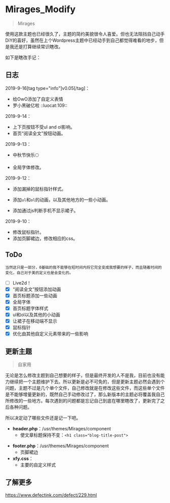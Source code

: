 # Mirages_Modify
> Mirages

使用这款主题也已经很久了，主题的简约美貌很令人喜爱。但也无法阻挡自己动手DiY的喜好，虽然在上个Wordpress主题中已经动手到自己都觉得难看的地步，但是我还是打算继续常识瞎改。

如下是瞎改手记：

## 日志

2019-9-16[tag type="info"]v0.05[/tag]：

* 给OwO添加了自定义表情
* 罗小黑破亿啦
::luocat:109::

2019-9-14：

* 上下页按钮不受ul and ol影响。
* 首页“阅读全文”按钮动画。

2019-9-13：

* 中秋节快乐🌕

- 全局字体修改。

2019-9-12：

* 添加漏掉的鼠标指针样式。

* 添加`ul`和`ol`的动画，以及其他地方的一些小动画。
* 添加通过js判断手机不显示裙子。

2019-9-10：

* 修改鼠标指针。
* 添加页脚裙边，修改相应的css。

## ToDo

	当然这只是一部分，0基础的我不能够在短时间内将它完全变成我想要的样子，而且随着时间的变化，自己对于美的定义也是会变化的。

- [ ] Live2d！
- [x] “阅读全文”按钮添加动画
- [x] 首页标题添加一些动画
- [x] 全局字体
- [x] 首页标题字体样式
- [x] ul和ol以及其他的小动画
- [x] 让裙子在移动端不显示
- [x] 鼠标指针
- [x] 优化由其他自定义元素带来的一些影响

## 更新主题

> 自家用

无论是怎么修改主题到自己想要的样子，但是最终开发的人不是我，目前也没有能力继续把一个主题维护下去。所以更新是必不可免的，但是更新主题必然会遇到个问题，主题不过是几个单个文件，自己修改就是在修改这些文件，而这些单个文件是不能够增量更新的，既然自己手动修改过了，那么新版本的主题必将覆盖我自己所修改的一些地方。每次遇到的问题都是忘记自己到底在哪里瞎改了，更新完了之后各种问题。

所以决定动了哪些文件还是记一下吧。

* **header.php**：/usr/themes/Mirages/component
  * 使文章标题保持不变：`<h1 class="blog-title-post">`

- **footer.php**：/usr/themes/Mirages/component
  - 页脚裙边
- **xfy.css**：
  - 主要的自定义样式

## 了解更多

https://www.defectink.com/defect/229.html